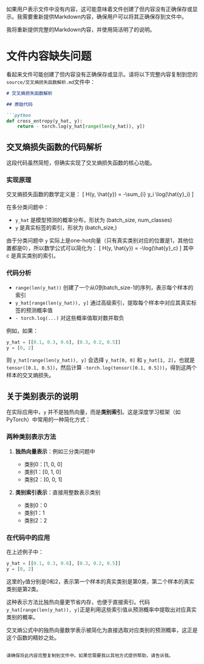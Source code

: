 <think>
如果用户表示文件中没有内容，这可能意味着文件创建了但内容没有正确保存或显示。我需要重新提供Markdown内容，确保用户可以将其正确保存到文件中。

我将重新提供完整的Markdown内容，并使用简洁明了的说明。
</think>

# 文件内容缺失问题

看起来文件可能创建了但内容没有正确保存或显示。请将以下完整内容复制到您的`source/交叉熵损失函数解析.md`文件中：

```markdown
# 交叉熵损失函数解析

## 原始代码

```python
def cross_entropy(y_hat, y):
    return - torch.log(y_hat[range(len(y_hat)), y])
```

## 交叉熵损失函数的代码解析

这段代码虽然简短，但确实实现了交叉熵损失函数的核心功能。

### 实现原理

交叉熵损失函数的数学定义是：
\[ H(y, \hat{y}) = -\sum_{i} y_i \log(\hat{y}_i) \]

在多分类问题中：
- `y_hat` 是模型预测的概率分布，形状为 (batch_size, num_classes)
- `y` 是真实标签的索引，形状为 (batch_size,)

由于分类问题中 `y` 实际上是one-hot向量（只有真实类别对应的位置是1，其他位置都是0），所以数学公式可以简化为：
\[ H(y, \hat{y}) = -\log(\hat{y}_c) \]
其中 c 是真实类别的索引。

### 代码分析

- `range(len(y_hat))` 创建了一个从0到batch_size-1的序列，表示每个样本的索引
- `y_hat[range(len(y_hat)), y]` 通过高级索引，提取每个样本中对应其真实标签的预测概率值
- `- torch.log(...)` 对这些概率值取对数并取负

例如，如果：
```python
y_hat = [[0.1, 0.3, 0.6], [0.3, 0.2, 0.5]]
y = [0, 2]
```

则 `y_hat[range(len(y_hat)), y]` 会选择 `y_hat[0, 0]` 和 `y_hat[1, 2]`，也就是 `tensor([0.1, 0.5])`，然后计算 `-torch.log(tensor([0.1, 0.5]))`，得到这两个样本的交叉熵损失。

## 关于类别表示的说明

在实际应用中，`y` 并不是独热向量，而是**类别索引**。这是深度学习框架（如PyTorch）中常用的一种简化方式：

### 两种类别表示方法

1. **独热向量表示**：例如三分类问题中
   - 类别0：[1, 0, 0]
   - 类别1：[0, 1, 0]
   - 类别2：[0, 0, 1]

2. **类别索引表示**：直接用整数表示类别
   - 类别0：0
   - 类别1：1
   - 类别2：2

### 在代码中的应用

在上述例子中：
```python
y_hat = [[0.1, 0.3, 0.6], [0.3, 0.2, 0.5]]
y = [0, 2]
```

这里的`y`值分别是0和2，表示第一个样本的真实类别是第0类，第二个样本的真实类别是第2类。

这种表示方法比独热向量更节省内存，也便于直接索引。代码`y_hat[range(len(y_hat)), y]`正是利用这些索引值从预测概率中提取出对应真实类别的概率。

交叉熵公式中的独热向量数学表示被简化为直接选取对应类别的预测概率，这正是这个函数的精妙之处。
```

请确保将此内容完整复制到文件中。如果您需要我以其他方式提供帮助，请告诉我。
